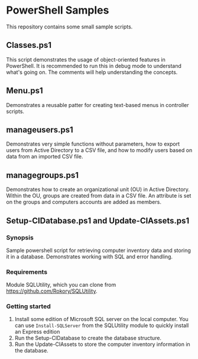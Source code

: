 # PowerShell Samples

This repository contains some small sample scripts.

## Classes.ps1

This script demonstrates the usage of object-oriented features in PowerShell. It is recommended to run this in debug mode to understand what's going on. The comments will help understanding the concepts.

## Menu.ps1

Demonstrates a reusable patter for creating text-based menus in controller scripts.

## manageusers.ps1

Demonstrates very simple functions without parameters, how to export users from Active Directory to a CSV file, and how to modify users based on data from an imported CSV file.

## managegroups.ps1

Demonstrates how to create an organizational unit (OU) in Active Directory. Within the OU, groups are created from data in a CSV file. An attribute is set on the groups and computers accounts are added as members.

## Setup-CIDatabase.ps1 and Update-CIAssets.ps1

### Synopsis

Sample powershell script for retrieving computer inventory data and storing it in a database. Demonstrates working with SQL and error handling.

### Requirements

Module SQLUtility, which you can clone from <https://github.com/Rokory/SQLUtility>.

### Getting started

1. Install some edition of Microsoft SQL server on the local computer. You can use ````Install-SQLServer```` from the SQLUtility module to quickly install an Express edition
2. Run the Setup-CIDatabase to create the database structure.
3. Run the Update-CIAssets to store the computer inventory information in the database.
